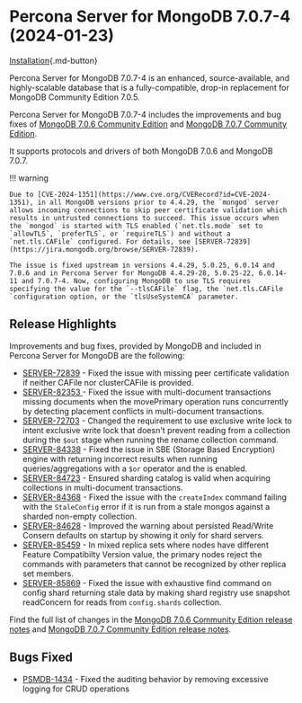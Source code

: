 # Percona Server for MongoDB 7.0.7-4 (2024-01-23) 

[Installation](../install/index.md){.md-button}

Percona Server for MongoDB 7.0.7-4 is an enhanced, source-available, and highly-scalable database that is a
fully-compatible, drop-in replacement for MongoDB Community Edition 7.0.5.

Percona Server for MongoDB 7.0.7-4 includes the improvements and bug fixes of [MongoDB 7.0.6 Community Edition](https://www.mongodb.com/docs/manual/release-notes/7.0/#7.0.6---feb-28--2024) and [MongoDB 7.0.7 Community Edition](https://www.mongodb.com/docs/manual/release-notes/7.0/#7.0.7---mar-18--2024).

It supports protocols and drivers of both MongoDB 7.0.6 and MongoDB 7.0.7.

!!! warning

    Due to [CVE-2024-1351](https://www.cve.org/CVERecord?id=CVE-2024-1351), in all MongoDB versions prior to 4.4.29, the `mongod` server allows incoming connections to skip peer certificate validation which results in untrusted connections to succeed. This issue occurs when the `mongod` is started with TLS enabled (`net.tls.mode` set to `allowTLS`, `preferTLS`, or `requireTLS`) and without a `net.tls.CAFile` configured. For details, see [SERVER-72839](https://jira.mongodb.org/browse/SERVER-72839).

    The issue is fixed upstream in versions 4.4.29, 5.0.25, 6.0.14 and 7.0.6 and in Percona Server for MongoDB 4.4.29-28, 5.0.25-22, 6.0.14-11 and 7.0.7-4. Now, configuring MongoDB to use TLS requires specifying the value for the `--tlsCAFile` flag, the `net.tls.CAFile `configuration option, or the `tlsUseSystemCA` parameter.

## Release Highlights

Improvements and bug fixes, provided by MongoDB and included in Percona Server for MongoDB are the following:

* [SERVER-72839](https://jira.mongodb.org/browse/SERVER-72839) - Fixed the issue with missing peer certificate validation if neither CAFile nor clusterCAFile is provided.
* [SERVER-82353 ](https://jira.mongodb.org/browse/SERVER-82353) - Fixed the issue with multi-document transactions missing documents when the movePrimary operation runs concurrently by detecting placement conflicts in multi-document transactions.
* [SERVER-72703](https://jira.mongodb.org/browse/SERVER-72703) - Changed the requirement to use exclusive write lock to intent exclusive write lock that doesn't prevent reading from a collection during the `$out` stage when running the rename collection command.
* [SERVER-84338](https://jira.mongodb.org/browse/SERVER-84338) - Fixed the issue in SBE (Storage Based Encryption) engine with returning incorrect results when running queries/aggregations with a `$or` operator and the is enabled.
* [SERVER-84723](https://jira.mongodb.org/browse/SERVER-84723) - Ensured sharding catalog is valid when acquiring collections in multi-document transactions.
* [SERVER-84368](https://jira.mongodb.org/browse/SERVER-84368) - Fixed the issue with the `createIndex` command failing with the `StaleConfig` error if it is run from a stale mongos against a sharded non-empty collection.
* [SERVER-84628](https://jira.mongodb.org/browse/SERVER-84628) - Improved the warning about persisted Read/Write Consern defaults on startup by showing it only for shard servers. 
* [SERVER-85459](https://jira.mongodb.org/browse/SERVER-85459) - In mixed replica sets where nodes have different Feature Compatibilty Version value, the primary nodes reject the commands with parameters that cannot be recognized by other replica set members.
* [SERVER-85869](https://jira.mongodb.org/browse/SERVER-85869) - Fixed the issue with exhaustive find command on config shard returning stale data by making shard registry use snapshot readConcern for reads from `config.shards` collection. 

Find the full list of changes in the [MongoDB 7.0.6 Community Edition release notes](https://www.mongodb.com/docs/manual/release-notes/7.0/#7.0.6---feb-28--2024) and [MongoDB 7.0.7 Community Edition release notes](https://www.mongodb.com/docs/manual/release-notes/7.0/#7.0.7---mar-18--2024).

## Bugs Fixed

* [PSMDB-1434](https://perconadev.atlassian.net/browse/PSMDB-1434) - Fixed the auditing behavior by removing excessive logging for CRUD operations